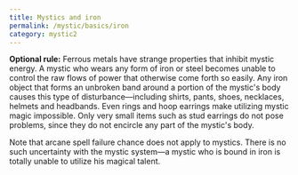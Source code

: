```yaml
---
title: Mystics and iron
permalink: /mystic/basics/iron
category: mystic2
---
```

**Optional rule:** Ferrous metals have strange properties that inhibit
mystic energy. A mystic who wears any form of iron or steel becomes
unable to control the raw flows of power that otherwise come forth so
easily. Any iron object that forms an unbroken band around a portion of
the mystic's body causes this type of disturbance—including shirts,
pants, shoes, necklaces, helmets and headbands. Even rings and hoop
earrings make utilizing mystic magic impossible. Only very small items
such as stud earrings do not pose problems, since they do not encircle
any part of the mystic's body.

Note that arcane spell failure chance does not apply to mystics. There
is no such uncertainty with the mystic system—a mystic who is bound in
iron is totally unable to utilize his magical talent.
